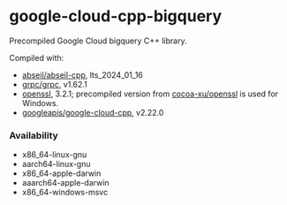# google-cloud-cpp-bigquery
Precompiled Google Cloud bigquery C++ library.

Compiled with:

- [abseil/abseil-cpp](https://github.com/abseil/abseil-cpp), lts_2024_01_16
- [grpc/grpc](https://github.com/grpc/grpc), v1.62.1
- [openssl](https://openssl.org), 3.2.1; precompiled version from [cocoa-xu/openssl](https://github.com/cocoa-xu/openssl-build) is used for Windows.
- [googleapis/google-cloud-cpp](https://github.com/googleapis/google-cloud-cpp), v2.22.0

### Availability
- x86_64-linux-gnu
- aarch64-linux-gnu
- x86_64-apple-darwin
- aaarch64-apple-darwin
- x86_64-windows-msvc
